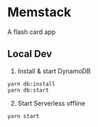 # Memstack

A flash card app

## Local Dev

1. Install & start DynamoDB

```
yarn db:install
yarn db:start
```

2. Start Serverless offline

```
yarn start
```
